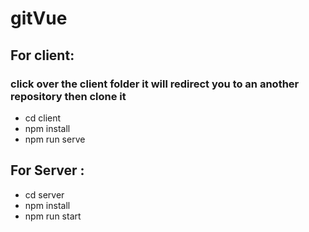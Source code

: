 # gitVue

 <h2> For client:</h2>
 <h3>click over the client folder it will redirect you to an another repository then clone it </h3>
    <ul>
 <li>cd client</li>
  <li>npm install</li>
  <li> npm run serve</li>
</ul>  
      
     
      
 <h2> For Server :</h2>
     <ul>
 <li>cd server</li>
  <li>npm install</li>
  <li>npm run start</li>
</ul> 
    
       
       

